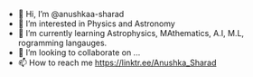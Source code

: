 - 👋 Hi, I’m @anushkaa-sharad
- 👀 I’m interested in Physics and Astronomy
- 🌱 I’m currently learning Astrophysics, MAthematics, A.I, M.L, rogramming langauges.
- 💞️ I’m looking to collaborate on ...
- 📫 How to reach me https://linktr.ee/Anushka_Sharad

<!---
anushkaa-sharad/anushkaa-sharad is a ✨ special ✨ repository because its `README.md` (this file) appears on your GitHub profile.
You can click the Preview link to take a look at your changes.
--->
